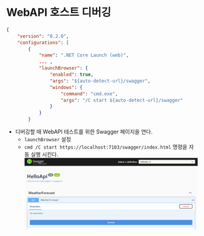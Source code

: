 # WebAPI 호스트 디버깅

```json
{
    "version": "0.2.0",
    "configurations": [
        {
            "name": ".NET Core Launch (web)",
            ... ,
            "launchBrowser": {
                "enabled": true,
                "args": "${auto-detect-url}/swagger",
                "windows": {
                    "command": "cmd.exe",
                    "args": "/C start ${auto-detect-url}/swagger"
                }
            }
        }
```
- 디버깅할 때 WebAPI 테스트를 위한 Swagger 페이지을 연다.
  - `launchBrowser` 설정
  - `cmd /C start https://localhost:7103/swagger/index.html` 명령을 자동 실행 시킨다.
![](./WebApiHost.png)